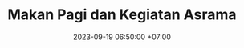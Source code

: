 ---
title: "Makan Pagi dan Kegiatan Asrama"
date: 2023-09-19 06:50:00 +07:00
position: 2
mode: timeline-inverted
time: 06:00-07:00
modal-id: 2
description: "Sarapan, bebersih ruang makan, dilanjutkan dengan BerLin (bebersih lingkungan) di area asrama, ruang makan, masjid, dan sekitarnya."
icon: utensils
---
